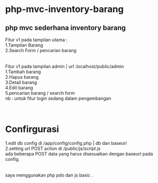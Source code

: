 # php-mvc-inventory-barang<br>
php mvc sederhana inventory barang<br>
------------------------------------
Fitur v1 pada tampilan utama :<br>
1.Tampilan Barang<br>
2.Search Form / pencarian barang<br>
<br><br>
Fitur v1 pada tampilan admin | url :localhost/public/admin <br>
1.Tambah barang<br>
2.Hapus barang<br>
3.Detail barang<br>
4.Edit barang<br>
5.pencarian barang / search form<br>
nb : untuk fitur login sedang dalam pengembangan<br>
<br>
<br>
# Confirgurasi<br>
1.edit db config di /app/config/config.php | db dan baseurl<br>
2.setting url POST action di /public/js/script.js <br>
  ada beberapa POST data yang harus disesuaikan dengan baseurl pada config.<br>
<br>
<br>
saya menggunakan php pdo dan js basic . <br>
<br>
